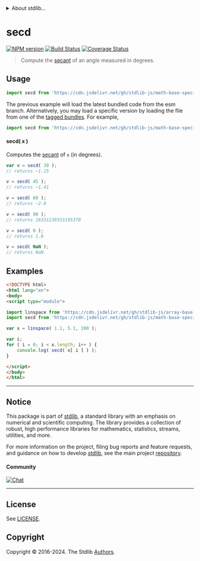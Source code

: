 <!--

@license Apache-2.0

Copyright (c) 2024 The Stdlib Authors.

Licensed under the Apache License, Version 2.0 (the "License");
you may not use this file except in compliance with the License.
You may obtain a copy of the License at

   http://www.apache.org/licenses/LICENSE-2.0

Unless required by applicable law or agreed to in writing, software
distributed under the License is distributed on an "AS IS" BASIS,
WITHOUT WARRANTIES OR CONDITIONS OF ANY KIND, either express or implied.
See the License for the specific language governing permissions and
limitations under the License.

-->


<details>
  <summary>
    About stdlib...
  </summary>
  <p>We believe in a future in which the web is a preferred environment for numerical computation. To help realize this future, we've built stdlib. stdlib is a standard library, with an emphasis on numerical and scientific computation, written in JavaScript (and C) for execution in browsers and in Node.js.</p>
  <p>The library is fully decomposable, being architected in such a way that you can swap out and mix and match APIs and functionality to cater to your exact preferences and use cases.</p>
  <p>When you use stdlib, you can be absolutely certain that you are using the most thorough, rigorous, well-written, studied, documented, tested, measured, and high-quality code out there.</p>
  <p>To join us in bringing numerical computing to the web, get started by checking us out on <a href="https://github.com/stdlib-js/stdlib">GitHub</a>, and please consider <a href="https://opencollective.com/stdlib">financially supporting stdlib</a>. We greatly appreciate your continued support!</p>
</details>

# secd

[![NPM version][npm-image]][npm-url] [![Build Status][test-image]][test-url] [![Coverage Status][coverage-image]][coverage-url] <!-- [![dependencies][dependencies-image]][dependencies-url] -->

> Compute the [secant][secant] of an angle measured in degrees.



<section class="usage">

## Usage

```javascript
import secd from 'https://cdn.jsdelivr.net/gh/stdlib-js/math-base-special-secd@esm/index.mjs';
```
The previous example will load the latest bundled code from the esm branch. Alternatively, you may load a specific version by loading the file from one of the [tagged bundles](https://github.com/stdlib-js/math-base-special-secd/tags). For example,

```javascript
import secd from 'https://cdn.jsdelivr.net/gh/stdlib-js/math-base-special-secd@v0.1.0-esm/index.mjs';
```

#### secd( x )

Computes the [secant][secant] of `x` (in degrees).

```javascript
var v = secd( 30 );
// returns ~1.15

v = secd( 45 );
// returns ~1.41

v = secd( 60 );
// returns ~2.0

v = secd( 90 );
// returns 16331239353195370

v = secd( 0 );
// returns 1.0

v = secd( NaN );
// returns NaN
```

</section>

<!-- /.usage -->

<section class="examples">

## Examples

<!-- eslint no-undef: "error" -->

```html
<!DOCTYPE html>
<html lang="en">
<body>
<script type="module">

import linspace from 'https://cdn.jsdelivr.net/gh/stdlib-js/array-base-linspace@esm/index.mjs';
import secd from 'https://cdn.jsdelivr.net/gh/stdlib-js/math-base-special-secd@esm/index.mjs';

var x = linspace( 1.1, 5.1, 100 );

var i;
for ( i = 0; i < x.length; i++ ) {
    console.log( secd( x[ i ] ) );
}

</script>
</body>
</html>
```

</section>

<!-- /.examples -->

<!-- Section for related `stdlib` packages. Do not manually edit this section, as it is automatically populated. -->

<section class="related">

</section>

<!-- /.related -->

<!-- Section for all links. Make sure to keep an empty line after the `section` element and another before the `/section` close. -->


<section class="main-repo" >

* * *

## Notice

This package is part of [stdlib][stdlib], a standard library with an emphasis on numerical and scientific computing. The library provides a collection of robust, high performance libraries for mathematics, statistics, streams, utilities, and more.

For more information on the project, filing bug reports and feature requests, and guidance on how to develop [stdlib][stdlib], see the main project [repository][stdlib].

#### Community

[![Chat][chat-image]][chat-url]

---

## License

See [LICENSE][stdlib-license].


## Copyright

Copyright &copy; 2016-2024. The Stdlib [Authors][stdlib-authors].

</section>

<!-- /.stdlib -->

<!-- Section for all links. Make sure to keep an empty line after the `section` element and another before the `/section` close. -->

<section class="links">

[npm-image]: http://img.shields.io/npm/v/@stdlib/math-base-special-secd.svg
[npm-url]: https://npmjs.org/package/@stdlib/math-base-special-secd

[test-image]: https://github.com/stdlib-js/math-base-special-secd/actions/workflows/test.yml/badge.svg?branch=v0.1.0
[test-url]: https://github.com/stdlib-js/math-base-special-secd/actions/workflows/test.yml?query=branch:v0.1.0

[coverage-image]: https://img.shields.io/codecov/c/github/stdlib-js/math-base-special-secd/main.svg
[coverage-url]: https://codecov.io/github/stdlib-js/math-base-special-secd?branch=main

<!--

[dependencies-image]: https://img.shields.io/david/stdlib-js/math-base-special-secd.svg
[dependencies-url]: https://david-dm.org/stdlib-js/math-base-special-secd/main

-->

[chat-image]: https://img.shields.io/gitter/room/stdlib-js/stdlib.svg
[chat-url]: https://app.gitter.im/#/room/#stdlib-js_stdlib:gitter.im

[stdlib]: https://github.com/stdlib-js/stdlib

[stdlib-authors]: https://github.com/stdlib-js/stdlib/graphs/contributors

[umd]: https://github.com/umdjs/umd
[es-module]: https://developer.mozilla.org/en-US/docs/Web/JavaScript/Guide/Modules

[deno-url]: https://github.com/stdlib-js/math-base-special-secd/tree/deno
[deno-readme]: https://github.com/stdlib-js/math-base-special-secd/blob/deno/README.md
[umd-url]: https://github.com/stdlib-js/math-base-special-secd/tree/umd
[umd-readme]: https://github.com/stdlib-js/math-base-special-secd/blob/umd/README.md
[esm-url]: https://github.com/stdlib-js/math-base-special-secd/tree/esm
[esm-readme]: https://github.com/stdlib-js/math-base-special-secd/blob/esm/README.md
[branches-url]: https://github.com/stdlib-js/math-base-special-secd/blob/main/branches.md

[stdlib-license]: https://raw.githubusercontent.com/stdlib-js/math-base-special-secd/main/LICENSE

[secant]: https://en.wikipedia.org/wiki/Inverse_trigonometric_functions

<!-- <related-links> -->

<!-- </related-links> -->

</section>

<!-- /.links -->
